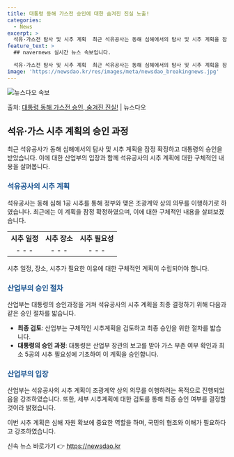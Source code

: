 ```yaml
---
title: 대통령 동해 가스전 승인에 대한 숨겨진 진실 노출!
categories:
  - News
excerpt: >
  석유·가스전 탐사 및 시추 계획  최근 석유공사는 동해 심해에서의 탐사 및 시추 계획을 잠정 확정하고 이를 …
feature_text: >
  ## navernews 실시간 뉴스 속보입니다.

  석유·가스전 탐사 및 시추 계획  최근 석유공사는 동해 심해에서의 탐사 및 시추 계획을 잠정 확정하고 이를 …
image: 'https://newsdao.kr/res/images/meta/newsdao_breakingnews.jpg'
---
```


![뉴스다오 속보](https://newsdao.kr/res/images/meta/newsdao_breakingnews.jpg)

<p>출처: <a href="https://newsdao.kr/4266" rel="dofollow">대통령 동해 가스전 승인, 숨겨진 진실!</a> | 뉴스다오</p>

<h2 data-ke-size="size26">석유·가스 시추 계획의 승인 과정</h2>
<p data-ke-size="size16">최근 석유공사가 동해 심해에서의 탐사 및 시추 계획을 잠정 확정하고 대통령의 승인을 받았습니다. 이에 대한 산업부의 입장과 함께 석유공사의 시추 계획에 대한 구체적인 내용을 살펴봅니다.</p>

<h3><b><span style="color: #1a5490;">석유공사의 시추 계획</b></h3>
<p data-ke-size="size16">석유공사는 동해 심해 1공 시추를 통해 정부와 맺은 조광계약 상의 의무를 이행하기로 하였습니다. 최근에는 이 계획을 잠정 확정하였으며, 이에 대한 구체적인 내용을 살펴보겠습니다.</p>

<table>
	<tbody>
		<tr>
			<td style="text-align: center; height: 17px;"><b>시추 일정</b></td>
			<td style="text-align: center; height: 17px;"><b>시추 장소</b></td>
			<td style="text-align: center; height: 17px;"><b>시추 필요성</b></td>
		</tr>
		<tr>
			<td style="text-align: center; height: 17px;">- - -</td>
			<td style="text-align: center; height: 17px;">- - -</td>
			<td style="text-align: center; height: 17px;">- - -</td>
		</tr>
	</tbody>
</table>

<p data-ke-size="size16">시추 일정, 장소, 시추가 필요한 이유에 대한 구체적인 계획이 수립되어야 합니다.</p>

<h3><b><span style="color: #1a5490;">산업부의 승인 절차</b></h3>
<p data-ke-size="size16">산업부는 대통령의 승인과정을 거쳐 석유공사의 시추 계획을 최종 결정하기 위해 다음과 같은 승인 절차를 밟습니다.</p>

<ul>
	<li><b>최종 검토</b>: 산업부는 구체적인 시추계획을 검토하고 최종 승인을 위한 절차를 밟습니다.</li>
	<li><b>대통령의 승인 과정</b>: 대통령은 산업부 장관의 보고를 받아 가스 부존 여부 확인과 최소 5공의 시추 필요성에 기초하여 이 계획을 승인합니다.</li>
</ul>

<h3><b><span style="color: #1a5490;">산업부의 입장</b></h3>
<p data-ke-size="size16">산업부는 석유공사의 시추 계획이 조광계약 상의 의무를 이행하려는 목적으로 진행되었음을 강조하였습니다. 또한, 세부 시추계획에 대한 검토를 통해 최종 승인 여부를 결정할 것이라 밝혔습니다.</p>

<p data-ke-size="size16">이번 시추 계획은 심해 자원 확보에 중요한 역할을 하며, 국민의 협조와 이해가 필요하다고 강조하였습니다.</p> 

신속 뉴스 바로가기 👉 <a href="https://newsdao.kr" rel="dofollow">https://newsdao.kr</a>


